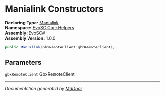 ﻿<!--  
  <auto-generated>   
    The contents of this file were generated by a tool.  
    Changes to this file may be list if the file is regenerated  
  </auto-generated>   
-->

# Manialink Constructors

**Declaring Type:** [Manialink](../index.md)  
**Namespace:** [EvoSC.Core.Helpers](../../index.md)  
**Assembly:** EvoSC\#  
**Assembly Version:** 1.0.0

```csharp
public Manialink(GbxRemoteClient gbxRemoteClient);
```

## Parameters

`gbxRemoteClient`  GbxRemoteClient

___

*Documentation generated by [MdDocs](https://github.com/ap0llo/mddocs)*
